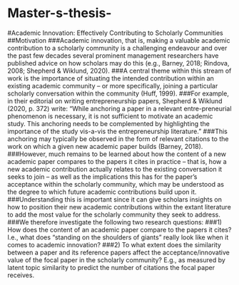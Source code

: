# Master-s-thesis-
#Academic Innovation: Effectively Contributing to Scholarly Communities
##Motivation
###Academic innovation, that is, making a valuable academic contribution to a scholarly community is a challenging endeavour and over the past few decades several prominent management researchers have published advice on how scholars may do this (e.g., Barney, 2018; Rindova, 2008; Shepherd & Wiklund, 2020).
###A central theme within this stream of work is the importance of situating the intended contribution within an existing academic community – or more specifically, joining a particular scholarly conversation within the community (Huff, 1999).
###For example, in their editorial on writing entrepreneurship papers, Shepherd & Wiklund (2020, p. 372) write: “While anchoring a paper in a relevant entre-preneurial phenomenon is necessary, it is not sufficient to motivate an academic study. This anchoring needs to be complemented by highlighting the importance of the study vis-a-vis the entrepreneurship literature.”
###This anchoring may typically be observed in the form of relevant citations to the work on which a given new academic paper builds (Barney, 2018).
###However, much remains to be learned about how the content of a new academic paper compares to the papers it cites in practice – that is, how a new academic contribution actually relates to the existing conversation it seeks to join – as well as the implications this has for the paper’s acceptance within the scholarly community, which may be understood as the degree to which future academic contributions build upon it.
###Understanding this is important since it can give scholars insights on how to position their new academic contributions within the extant literature to add the most value for the scholarly community they seek to address.
###We therefore investigate the following two research questions:
###1) How does the content of an academic paper compare to the papers it cites? I.e., what does “standing on the shoulders of giants” really look like when it comes to academic innovation?
###2) To what extent does the similarity between a paper and its reference papers affect the acceptance/innovative value of the focal paper in the scholarly community? E.g., as measured by latent topic similarity to predict the number of citations the focal paper receives.
